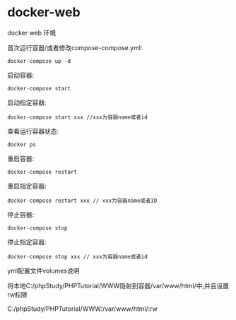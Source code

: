# docker-web
docker web 环境

首次运行容器/或者修改compose-compose.yml: 

	docker-compose up -d

启动容器:

	docker-compose start

启动指定容器:

	docker-compose start xxx //xxx为容器name或者id

查看运行容器状态: 

	docker ps

重启容器:

	docker-compose restart

重启指定容器:

	docker-compose restart xxx // xxx为容器name或者ID

停止容器:

	docker-compose stop

停止指定容器:

	docker-compose stop xxx // xxx为容器name或者id


yml配置文件volumes说明

将本地C:/phpStudy/PHPTutorial/WWW隐射到容器/var/www/html/中,并且设置rw权限

C:/phpStudy/PHPTutorial/WWW:/var/www/html/:rw
